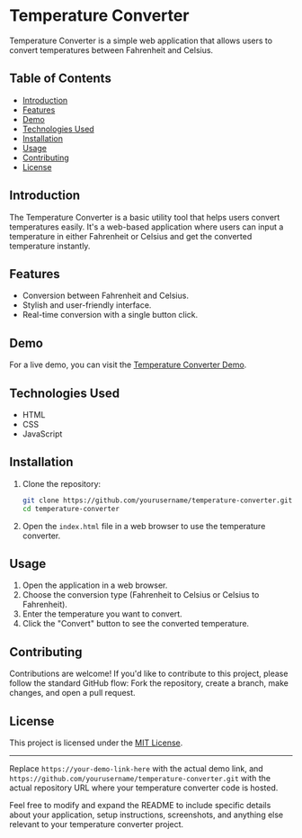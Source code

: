 
# Temperature Converter

Temperature Converter is a simple web application that allows users to convert temperatures between Fahrenheit and Celsius.

## Table of Contents

- [Introduction](#introduction)
- [Features](#features)
- [Demo](#demo)
- [Technologies Used](#technologies-used)
- [Installation](#installation)
- [Usage](#usage)
- [Contributing](#contributing)
- [License](#license)

## Introduction

The Temperature Converter is a basic utility tool that helps users convert temperatures easily. It's a web-based application where users can input a temperature in either Fahrenheit or Celsius and get the converted temperature instantly.

## Features

- Conversion between Fahrenheit and Celsius.
- Stylish and user-friendly interface.
- Real-time conversion with a single button click.

## Demo

For a live demo, you can visit the [Temperature Converter Demo](https://your-demo-link-here).

## Technologies Used

- HTML
- CSS
- JavaScript

## Installation

1. Clone the repository:

   ```bash
   git clone https://github.com/yourusername/temperature-converter.git
   cd temperature-converter
   ```

2. Open the `index.html` file in a web browser to use the temperature converter.

## Usage

1. Open the application in a web browser.
2. Choose the conversion type (Fahrenheit to Celsius or Celsius to Fahrenheit).
3. Enter the temperature you want to convert.
4. Click the "Convert" button to see the converted temperature.

## Contributing

Contributions are welcome! If you'd like to contribute to this project, please follow the standard GitHub flow: Fork the repository, create a branch, make changes, and open a pull request.

## License

This project is licensed under the [MIT License](LICENSE).

---

Replace `https://your-demo-link-here` with the actual demo link, and `https://github.com/yourusername/temperature-converter.git` with the actual repository URL where your temperature converter code is hosted.

Feel free to modify and expand the README to include specific details about your application, setup instructions, screenshots, and anything else relevant to your temperature converter project.
